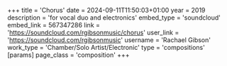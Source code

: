 +++
title = 'Chorus'
date = 2024-09-11T11:50:03+01:00
year = 2019
description = 'for vocal duo and electronics'
embed_type = 'soundcloud'
embed_link = 567347286
link = 'https://soundcloud.com/rgibsonmusic/chorus'
user_link = 'https://soundcloud.com/rgibsonmusic'
username = 'Rachael Gibson'
work_type = 'Chamber/Solo Artist/Electronic'
type = 'compositions'
[params]
    page_class = 'composition'
+++
